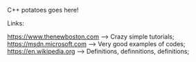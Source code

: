 

C++ potatoes goes here!


Links:

https://www.thenewboston.com --> Crazy simple tutorials;  
https://msdn.microsoft.com   --> Very good examples of codes;  
https://en.wikipedia.org     --> Definitions, definnitions, definitions;  

